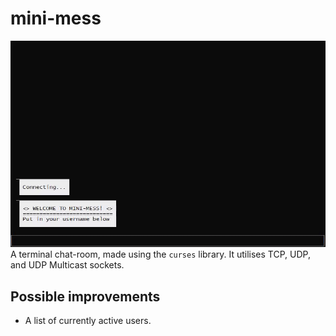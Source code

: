 # mini-mess
![Usage](./media/usage.gif)
A terminal chat-room, made using the `curses` library. It utilises TCP, UDP, and UDP Multicast sockets.

## Possible improvements
- A list of currently active users.
